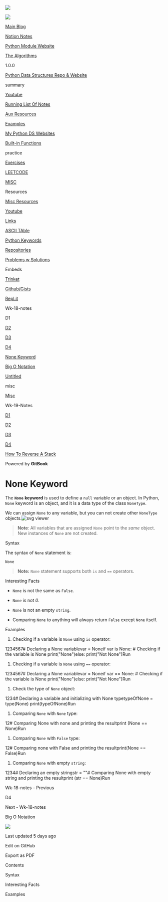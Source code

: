 <a href="../index.html" class="link-a079aa82--primary-53a25e66--logoLink-10d08504"></a>

<img src="https://gblobscdn.gitbook.com/spaces%2F-MgPMwrt_bII3PHshADs%2Favatar-rectangle-1628628415210.png?alt=media" class="image-67b14f24--logo-35ac2404--small-5fbe8ad7" />

<a href="../index.html" class="link-a079aa82--primary-53a25e66--logoLink-10d08504"></a>

<img src="https://gblobscdn.gitbook.com/spaces%2F-MgPMwrt_bII3PHshADs%2Favatar-rectangle-1628628415210.png?alt=media" class="image-67b14f24--logo-35ac2404--medium-5fbe8af6" />

<a href="https://bgoonz-blog.netlify.app/#gsc.tab=0" class="button-36063075--medium-6e2a217a--button-f76f0854--linkButton-67c61496--links-4b2c949c"><span class="text-4505230f--UIH400-4e41e82a--textContentFamily-49a318e1--text-8ee2c8b2"><span class="text-4505230f--UIH400-4e41e82a--textContentFamily-49a318e1">Main Blog</span></span></a>

<a href="https://golden-lobe-519.notion.site/Data-Structures-c3fe3debbe494b929ed2f20070b631f8" class="button-36063075--medium-6e2a217a--button-f76f0854--linkButton-67c61496--links-4b2c949c"><span class="text-4505230f--UIH400-4e41e82a--textContentFamily-49a318e1--text-8ee2c8b2"><span class="text-4505230f--UIH400-4e41e82a--textContentFamily-49a318e1">Notion Notes</span></span></a>

<a href="https://thealgorithms.netlify.app/#" class="button-36063075--medium-6e2a217a--button-f76f0854--linkButton-67c61496--links-4b2c949c"><span class="text-4505230f--UIH400-4e41e82a--textContentFamily-49a318e1--text-8ee2c8b2"><span class="text-4505230f--UIH400-4e41e82a--textContentFamily-49a318e1">Python Module Website</span></span></a>

<a href="https://bgoonz-branch-the-algos.vercel.app/" class="button-36063075--medium-6e2a217a--button-f76f0854--linkButton-67c61496--links-4b2c949c"><span class="text-4505230f--UIH400-4e41e82a--textContentFamily-49a318e1--text-8ee2c8b2"><span class="text-4505230f--UIH400-4e41e82a--textContentFamily-49a318e1">The Algorithms</span></span></a>

1.0.0

<a href="../index.html" class="navButton-94f2579c--navButtonClickable-161b88ca"><span class="text-4505230f--UIH300-2063425d--textContentFamily-49a318e1--navButtonLabel-14a4968f">Python Data Structures Repo &amp; Website</span></a>

<a href="../summary.html" class="navButton-94f2579c--navButtonClickable-161b88ca"><span class="text-4505230f--UIH300-2063425d--textContentFamily-49a318e1--navButtonLabel-14a4968f">summary</span></a>

<a href="../youtube.html" class="navButton-94f2579c--navButtonClickable-161b88ca"><span class="text-4505230f--UIH300-2063425d--textContentFamily-49a318e1--navButtonLabel-14a4968f">Youtube</span></a>

<a href="../running-list-of-notes.html" class="navButton-94f2579c--navButtonClickable-161b88ca"><span class="text-4505230f--UIH300-2063425d--textContentFamily-49a318e1--navButtonLabel-14a4968f">Running List Of Notes</span></a>

<a href="../aux-resources.html" class="navButton-94f2579c--navButtonClickable-161b88ca"><span class="text-4505230f--UIH300-2063425d--textContentFamily-49a318e1--navButtonLabel-14a4968f">Aux Resources</span></a>

<a href="../untitled.html" class="navButton-94f2579c--navButtonClickable-161b88ca"><span class="text-4505230f--UIH300-2063425d--textContentFamily-49a318e1--navButtonLabel-14a4968f">Examples</span></a>

<a href="../my-python-ds-websites.html" class="navButton-94f2579c--navButtonClickable-161b88ca"><span class="text-4505230f--UIH300-2063425d--textContentFamily-49a318e1--navButtonLabel-14a4968f">My Python DS Websites</span></a>

<a href="../built-in-functions.html" class="navButton-94f2579c--navButtonClickable-161b88ca"><span class="text-4505230f--UIH300-2063425d--textContentFamily-49a318e1--navButtonLabel-14a4968f">Built-in Functions</span></a>

<span class="text-4505230f--UIH300-2063425d--textContentFamily-49a318e1--navButtonLabel-14a4968f"><span class="text-4505230f--InfoH200-3a8a7a86--textContentFamily-49a318e1">practice</span></span>

<a href="../practice/exercises.html" class="navButton-94f2579c--navButtonClickable-161b88ca"><span class="text-4505230f--UIH300-2063425d--textContentFamily-49a318e1--navButtonLabel-14a4968f">Exercises</span></a>

<a href="../practice/leetcode.html" class="navButton-94f2579c--navButtonClickable-161b88ca"><span class="text-4505230f--UIH300-2063425d--textContentFamily-49a318e1--navButtonLabel-14a4968f">LEETCODE</span></a>

<a href="../practice/untitled.html" class="navButton-94f2579c--navButtonClickable-161b88ca"><span class="text-4505230f--UIH300-2063425d--textContentFamily-49a318e1--navButtonLabel-14a4968f">MISC</span></a>

<span class="text-4505230f--UIH300-2063425d--textContentFamily-49a318e1--navButtonLabel-14a4968f"><span class="text-4505230f--InfoH200-3a8a7a86--textContentFamily-49a318e1">Resources</span></span>

<a href="../resources/misc-resources.html" class="navButton-94f2579c--navButtonClickable-161b88ca"><span class="text-4505230f--UIH300-2063425d--textContentFamily-49a318e1--navButtonLabel-14a4968f">Misc Resources</span></a>

<a href="../resources/youtube-1.html" class="navButton-94f2579c--navButtonClickable-161b88ca"><span class="text-4505230f--UIH300-2063425d--textContentFamily-49a318e1--navButtonLabel-14a4968f">Youtube</span></a>

<a href="../resources/links.html" class="navButton-94f2579c--navButtonClickable-161b88ca"><span class="text-4505230f--UIH300-2063425d--textContentFamily-49a318e1--navButtonLabel-14a4968f">Links</span></a>

<a href="../resources/ascii-table.html" class="navButton-94f2579c--navButtonClickable-161b88ca"><span class="text-4505230f--UIH300-2063425d--textContentFamily-49a318e1--navButtonLabel-14a4968f">ASCII TAble</span></a>

<a href="../resources/python-keywords.html" class="navButton-94f2579c--navButtonClickable-161b88ca"><span class="text-4505230f--UIH300-2063425d--textContentFamily-49a318e1--navButtonLabel-14a4968f">Python Keywords</span></a>

<a href="../resources/repositories.html" class="navButton-94f2579c--navButtonClickable-161b88ca"><span class="text-4505230f--UIH300-2063425d--textContentFamily-49a318e1--navButtonLabel-14a4968f">Repositories</span></a>

<a href="../resources/problems-w-solutions.html" class="navButton-94f2579c--navButtonClickable-161b88ca"><span class="text-4505230f--UIH300-2063425d--textContentFamily-49a318e1--navButtonLabel-14a4968f">Problems w Solutions</span></a>

<span class="text-4505230f--UIH300-2063425d--textContentFamily-49a318e1--navButtonLabel-14a4968f"><span class="text-4505230f--InfoH200-3a8a7a86--textContentFamily-49a318e1">Embeds</span></span>

<a href="../embeds/trinket.html" class="navButton-94f2579c--navButtonClickable-161b88ca"><span class="text-4505230f--UIH300-2063425d--textContentFamily-49a318e1--navButtonLabel-14a4968f">Trinket</span></a>

<a href="../embeds/github-gists.html" class="navButton-94f2579c--navButtonClickable-161b88ca"><span class="text-4505230f--UIH300-2063425d--textContentFamily-49a318e1--navButtonLabel-14a4968f">Github/Gists</span></a>

<a href="../embeds/repl.it.html" class="navButton-94f2579c--navButtonClickable-161b88ca"><span class="text-4505230f--UIH300-2063425d--textContentFamily-49a318e1--navButtonLabel-14a4968f">Repl.it</span></a>

<span class="text-4505230f--UIH300-2063425d--textContentFamily-49a318e1--navButtonLabel-14a4968f"><span class="text-4505230f--InfoH200-3a8a7a86--textContentFamily-49a318e1">Wk-18-notes</span></span>

<span class="text-4505230f--UIH300-2063425d--textContentFamily-49a318e1--navButtonLabel-14a4968f">D1</span>

<a href="d2.html" class="navButton-94f2579c--navButtonClickable-161b88ca"><span class="text-4505230f--UIH300-2063425d--textContentFamily-49a318e1--navButtonLabel-14a4968f">D2</span></a>

<a href="d3.html" class="navButton-94f2579c--navButtonClickable-161b88ca"><span class="text-4505230f--UIH300-2063425d--textContentFamily-49a318e1--navButtonLabel-14a4968f">D3</span></a>

<a href="d4.html" class="navButton-94f2579c--navButtonClickable-161b88ca"><span class="text-4505230f--UIH300-2063425d--textContentFamily-49a318e1--navButtonLabel-14a4968f">D4</span></a>

<a href="none-keyword.html" class="navButton-94f2579c--navButtonClickable-161b88ca--navButtonOpened-6a88552e"><span class="text-4505230f--UIH300-2063425d--textContentFamily-49a318e1--navButtonLabel-14a4968f">None Keyword</span></a>

<a href="big-o-notation.html" class="navButton-94f2579c--navButtonClickable-161b88ca"><span class="text-4505230f--UIH300-2063425d--textContentFamily-49a318e1--navButtonLabel-14a4968f">Big O Notation</span></a>

<a href="untitled.html" class="navButton-94f2579c--navButtonClickable-161b88ca"><span class="text-4505230f--UIH300-2063425d--textContentFamily-49a318e1--navButtonLabel-14a4968f">Untitled</span></a>

<span class="text-4505230f--UIH300-2063425d--textContentFamily-49a318e1--navButtonLabel-14a4968f"><span class="text-4505230f--InfoH200-3a8a7a86--textContentFamily-49a318e1">misc</span></span>

<a href="../misc/misc.html" class="navButton-94f2579c--navButtonClickable-161b88ca"><span class="text-4505230f--UIH300-2063425d--textContentFamily-49a318e1--navButtonLabel-14a4968f">Misc</span></a>

<span class="text-4505230f--UIH300-2063425d--textContentFamily-49a318e1--navButtonLabel-14a4968f"><span class="text-4505230f--InfoH200-3a8a7a86--textContentFamily-49a318e1">Wk-19-Notes</span></span>

<a href="../wk-19-notes/d1.html" class="navButton-94f2579c--navButtonClickable-161b88ca"><span class="text-4505230f--UIH300-2063425d--textContentFamily-49a318e1--navButtonLabel-14a4968f">D1</span></a>

<a href="../wk-19-notes/d2.html" class="navButton-94f2579c--navButtonClickable-161b88ca"><span class="text-4505230f--UIH300-2063425d--textContentFamily-49a318e1--navButtonLabel-14a4968f">D2</span></a>

<a href="../wk-19-notes/d3.html" class="navButton-94f2579c--navButtonClickable-161b88ca"><span class="text-4505230f--UIH300-2063425d--textContentFamily-49a318e1--navButtonLabel-14a4968f">D3</span></a>

<a href="../wk-19-notes/untitled.html" class="navButton-94f2579c--navButtonClickable-161b88ca"><span class="text-4505230f--UIH300-2063425d--textContentFamily-49a318e1--navButtonLabel-14a4968f">D4</span></a>

<a href="../wk-19-notes/how-to-reverse-a-stack.html" class="navButton-94f2579c--navButtonClickable-161b88ca"><span class="text-4505230f--UIH300-2063425d--textContentFamily-49a318e1--navButtonLabel-14a4968f">How To Reverse A Stack</span></a>

<a href="https://www.gitbook.com/?utm_source=content&amp;utm_medium=trademark&amp;utm_campaign=bootcamp42" class="reset-3c756112--trademark-a8da4b94"></a>

<span class="text-4505230f--TextH200-a3425406--textUIFamily-5ebd8e40">Powered by **GitBook**</span>

<span class="text-4505230f--DisplayH900-bfb998fa--textContentFamily-49a318e1">None Keyword</span>
=================================================================================================

<span class="text-4505230f--UIH300-2063425d--textUIFamily-5ebd8e40--text-8ee2c8b2"></span>

<span class="text-4505230f--UIH300-2063425d--textUIFamily-5ebd8e40--text-8ee2c8b2"></span>

<span class="text-4505230f--UIH300-2063425d--textUIFamily-5ebd8e40--text-8ee2c8b2"></span>

<span class="text-4505230f--TextH400-3033861f--textContentFamily-49a318e1"><span data-key="4572e072d63f4601a261c252e5337728"><span data-offset-key="4572e072d63f4601a261c252e5337728:0">The </span><span data-offset-key="4572e072d63f4601a261c252e5337728:1">**`None`**</span><span data-offset-key="4572e072d63f4601a261c252e5337728:2"> **keyword**</span><span data-offset-key="4572e072d63f4601a261c252e5337728:3"> is used to define a </span><span data-offset-key="4572e072d63f4601a261c252e5337728:4">`null`</span><span data-offset-key="4572e072d63f4601a261c252e5337728:5"> variable or an object. In Python, </span><span data-offset-key="4572e072d63f4601a261c252e5337728:6">`None`</span><span data-offset-key="4572e072d63f4601a261c252e5337728:7"> keyword is an object, and it is a data type of the class </span><span data-offset-key="4572e072d63f4601a261c252e5337728:8">`NoneType`</span><span data-offset-key="4572e072d63f4601a261c252e5337728:9">.</span></span></span>

<span class="text-4505230f--TextH400-3033861f--textContentFamily-49a318e1"><span data-key="dfa1fe13dc724fa2a5d262d32a36bce9"><span data-offset-key="dfa1fe13dc724fa2a5d262d32a36bce9:0">We can assign </span><span data-offset-key="dfa1fe13dc724fa2a5d262d32a36bce9:1">`None`</span><span data-offset-key="dfa1fe13dc724fa2a5d262d32a36bce9:2"> to any variable, but you can not create other </span><span data-offset-key="dfa1fe13dc724fa2a5d262d32a36bce9:3">`NoneType`</span><span data-offset-key="dfa1fe13dc724fa2a5d262d32a36bce9:4"> objects.</span></span><span data-slate-void="true" data-key="f11824b28e3f4c9b9e83a81f324ec0a7"><span class="reset-3c756112--frameInlineVoid-73b6a96b" data-key="f11824b28e3f4c9b9e83a81f324ec0a7"><img src="https://www.educative.io/api/edpresso/shot/6479146551083008/image/4520241998594048" alt="svg viewer" class="image-67b14f24--image-54d049be" /></span></span><span data-key="a4c70793a87641379c8f01745a848c47"><span data-offset-key="a4c70793a87641379c8f01745a848c47:0"><span data-slate-zero-width="z">​</span></span></span></span>

> <span class="text-4505230f--TextH400-3033861f--textContentFamily-49a318e1"><span data-key="18ad94a1d3b047929dad68ed60ca1217"><span data-offset-key="18ad94a1d3b047929dad68ed60ca1217:0">**Note**</span><span data-offset-key="18ad94a1d3b047929dad68ed60ca1217:1">: All variables that are assigned </span><span data-offset-key="18ad94a1d3b047929dad68ed60ca1217:2">`None`</span><span data-offset-key="18ad94a1d3b047929dad68ed60ca1217:3"> point to the </span><span data-offset-key="18ad94a1d3b047929dad68ed60ca1217:4">*same*</span><span data-offset-key="18ad94a1d3b047929dad68ed60ca1217:5"> object. New instances of </span><span data-offset-key="18ad94a1d3b047929dad68ed60ca1217:6">`None`</span><span data-offset-key="18ad94a1d3b047929dad68ed60ca1217:7"> are not created.</span></span></span>

<span class="text-4505230f--HeadingH700-04e1a2a3--textContentFamily-49a318e1"><span data-key="fdba46727f2c40bc84e32e7be36be6d9"><span data-offset-key="fdba46727f2c40bc84e32e7be36be6d9:0">Syntax</span></span></span>

<span class="text-4505230f--TextH400-3033861f--textContentFamily-49a318e1"><span data-key="b4043dd88d544b3d9b43146a1dc71be6"><span data-offset-key="b4043dd88d544b3d9b43146a1dc71be6:0">The syntax of </span><span data-offset-key="b4043dd88d544b3d9b43146a1dc71be6:1">`None`</span><span data-offset-key="b4043dd88d544b3d9b43146a1dc71be6:2"> statement is:</span></span></span>

    None

> <span class="text-4505230f--TextH400-3033861f--textContentFamily-49a318e1"><span data-key="a37bf73072c04ec988a8ecf745a8fe66"><span data-offset-key="a37bf73072c04ec988a8ecf745a8fe66:0">**Note:**</span><span data-offset-key="a37bf73072c04ec988a8ecf745a8fe66:1"> </span><span data-offset-key="a37bf73072c04ec988a8ecf745a8fe66:2">`None`</span><span data-offset-key="a37bf73072c04ec988a8ecf745a8fe66:3"> statement supports both </span><span data-offset-key="a37bf73072c04ec988a8ecf745a8fe66:4">`is`</span><span data-offset-key="a37bf73072c04ec988a8ecf745a8fe66:5"> and </span><span data-offset-key="a37bf73072c04ec988a8ecf745a8fe66:6">`==`</span><span data-offset-key="a37bf73072c04ec988a8ecf745a8fe66:7"> operators.</span></span></span>

<span class="text-4505230f--HeadingH700-04e1a2a3--textContentFamily-49a318e1"><span data-key="493c21b71b3e43dc9a14885555e5be81"><span data-offset-key="493c21b71b3e43dc9a14885555e5be81:0">Interesting Facts</span></span></span>

-   <span class="text-4505230f--TextH400-3033861f--textContentFamily-49a318e1"><span data-key="0ef8dedec2e74640b5a0b0bb13290087"><span data-offset-key="0ef8dedec2e74640b5a0b0bb13290087:0">`None`</span><span data-offset-key="0ef8dedec2e74640b5a0b0bb13290087:1"> is not the same as </span><span data-offset-key="0ef8dedec2e74640b5a0b0bb13290087:2">`False`</span><span data-offset-key="0ef8dedec2e74640b5a0b0bb13290087:3">.</span></span></span>

-   <span class="text-4505230f--TextH400-3033861f--textContentFamily-49a318e1"><span data-key="f1308bdbea4b498b837f4db2b7dcbee3"><span data-offset-key="f1308bdbea4b498b837f4db2b7dcbee3:0">`None`</span><span data-offset-key="f1308bdbea4b498b837f4db2b7dcbee3:1"> is not </span><span data-offset-key="f1308bdbea4b498b837f4db2b7dcbee3:2">*0*</span><span data-offset-key="f1308bdbea4b498b837f4db2b7dcbee3:3">.</span></span></span>

-   <span class="text-4505230f--TextH400-3033861f--textContentFamily-49a318e1"><span data-key="578b0192e742454c918596740e54d4a8"><span data-offset-key="578b0192e742454c918596740e54d4a8:0">`None`</span><span data-offset-key="578b0192e742454c918596740e54d4a8:1"> is not an empty </span><span data-offset-key="578b0192e742454c918596740e54d4a8:2">`string`</span><span data-offset-key="578b0192e742454c918596740e54d4a8:3">.</span></span></span>

-   <span class="text-4505230f--TextH400-3033861f--textContentFamily-49a318e1"><span data-key="74e7a5e9742740f28df3d0828454a5ce"><span data-offset-key="74e7a5e9742740f28df3d0828454a5ce:0">Comparing </span><span data-offset-key="74e7a5e9742740f28df3d0828454a5ce:1">`None`</span><span data-offset-key="74e7a5e9742740f28df3d0828454a5ce:2"> to anything will always return </span><span data-offset-key="74e7a5e9742740f28df3d0828454a5ce:3">`False`</span><span data-offset-key="74e7a5e9742740f28df3d0828454a5ce:4"> except </span><span data-offset-key="74e7a5e9742740f28df3d0828454a5ce:5">`None`</span><span data-offset-key="74e7a5e9742740f28df3d0828454a5ce:6"> itself.</span></span></span>

<span class="text-4505230f--HeadingH700-04e1a2a3--textContentFamily-49a318e1"><span data-key="8fa12bb00ecc4990aabd34c19625b15b"><span data-offset-key="8fa12bb00ecc4990aabd34c19625b15b:0">Examples</span></span></span>

1.  <span class="text-4505230f--TextH400-3033861f--textContentFamily-49a318e1"><span data-key="a840c70f0bd240b3b49f74fba86133f8"><span data-offset-key="a840c70f0bd240b3b49f74fba86133f8:0">Checking if a variable is </span><span data-offset-key="a840c70f0bd240b3b49f74fba86133f8:1">`None`</span><span data-offset-key="a840c70f0bd240b3b49f74fba86133f8:2"> using </span><span data-offset-key="a840c70f0bd240b3b49f74fba86133f8:3">`is`</span><span data-offset-key="a840c70f0bd240b3b49f74fba86133f8:4"> operator:</span></span></span>

<span class="text-4505230f--TextH400-3033861f--textContentFamily-49a318e1"><span data-key="804a0b7554c24caa824a76375208f3e0"><span data-offset-key="804a0b7554c24caa824a76375208f3e0:0">1234567\# Declaring a None variablevar = Noneif var is None: \# Checking if the variable is None print("None")else: print("Not None")Run</span></span></span>

1.  <span class="text-4505230f--TextH400-3033861f--textContentFamily-49a318e1"><span data-key="59f9689902fa45aab4fbfcd1a702f365"><span data-offset-key="59f9689902fa45aab4fbfcd1a702f365:0">Checking if a variable is </span><span data-offset-key="59f9689902fa45aab4fbfcd1a702f365:1">`None`</span><span data-offset-key="59f9689902fa45aab4fbfcd1a702f365:2"> using </span><span data-offset-key="59f9689902fa45aab4fbfcd1a702f365:3">`==`</span><span data-offset-key="59f9689902fa45aab4fbfcd1a702f365:4"> operator:</span></span></span>

<span class="text-4505230f--TextH400-3033861f--textContentFamily-49a318e1"><span data-key="1112b2ef95cb414fb37fa1455eb7e1b9"><span data-offset-key="1112b2ef95cb414fb37fa1455eb7e1b9:0">1234567\# Declaring a None variablevar = Noneif var == None: \# Checking if the variable is None print("None")else: print("Not None")Run</span></span></span>

1.  <span class="text-4505230f--TextH400-3033861f--textContentFamily-49a318e1"><span data-key="ec4c9154e46a4681b5cc75caea7acdf9"><span data-offset-key="ec4c9154e46a4681b5cc75caea7acdf9:0">Check the type of </span><span data-offset-key="ec4c9154e46a4681b5cc75caea7acdf9:1">`None`</span><span data-offset-key="ec4c9154e46a4681b5cc75caea7acdf9:2"> object:</span></span></span>

<span class="text-4505230f--TextH400-3033861f--textContentFamily-49a318e1"><span data-key="60380b033b1d4f189eea61839e610fb6"><span data-offset-key="60380b033b1d4f189eea61839e610fb6:0">1234\# Declaring a variable and initializing with None typetypeOfNone = type(None) print(typeOfNone)Run</span></span></span>

1.  <span class="text-4505230f--TextH400-3033861f--textContentFamily-49a318e1"><span data-key="1db3301f79aa4b63a2c3ff6d8168272e"><span data-offset-key="1db3301f79aa4b63a2c3ff6d8168272e:0">Comparing </span><span data-offset-key="1db3301f79aa4b63a2c3ff6d8168272e:1">`None`</span><span data-offset-key="1db3301f79aa4b63a2c3ff6d8168272e:2"> with </span><span data-offset-key="1db3301f79aa4b63a2c3ff6d8168272e:3">`None`</span><span data-offset-key="1db3301f79aa4b63a2c3ff6d8168272e:4"> type:</span></span></span>

<span class="text-4505230f--TextH400-3033861f--textContentFamily-49a318e1"><span data-key="bc85a317812340f7bba260c0c2a247aa"><span data-offset-key="bc85a317812340f7bba260c0c2a247aa:0">12\# Comparing None with none and printing the resultprint (None == None)Run</span></span></span>

1.  <span class="text-4505230f--TextH400-3033861f--textContentFamily-49a318e1"><span data-key="892f8082b51f4150a233c23462bc4485"><span data-offset-key="892f8082b51f4150a233c23462bc4485:0">Comparing </span><span data-offset-key="892f8082b51f4150a233c23462bc4485:1">`None`</span><span data-offset-key="892f8082b51f4150a233c23462bc4485:2"> with </span><span data-offset-key="892f8082b51f4150a233c23462bc4485:3">`False`</span><span data-offset-key="892f8082b51f4150a233c23462bc4485:4"> type:</span></span></span>

<span class="text-4505230f--TextH400-3033861f--textContentFamily-49a318e1"><span data-key="3b513051156a4895b7a944a7ab9ff765"><span data-offset-key="3b513051156a4895b7a944a7ab9ff765:0">12\# Comparing none with False and printing the resultprint(None == False)Run</span></span></span>

1.  <span class="text-4505230f--TextH400-3033861f--textContentFamily-49a318e1"><span data-key="2c5be460fc1a4626ba38b9a53554d40e"><span data-offset-key="2c5be460fc1a4626ba38b9a53554d40e:0">Comparing </span><span data-offset-key="2c5be460fc1a4626ba38b9a53554d40e:1">`None`</span><span data-offset-key="2c5be460fc1a4626ba38b9a53554d40e:2"> with empty </span><span data-offset-key="2c5be460fc1a4626ba38b9a53554d40e:3">`string`</span><span data-offset-key="2c5be460fc1a4626ba38b9a53554d40e:4">:</span></span></span>

<span class="text-4505230f--TextH400-3033861f--textContentFamily-49a318e1"><span data-key="ddf85cb9004b41c3bbac7cfb111ed337"><span data-offset-key="ddf85cb9004b41c3bbac7cfb111ed337:0">1234\# Declaring an empty stringstr = ""\# Comparing None with empty string and printing the resultprint (str == None)Run</span></span></span>

<a href="d4.html" class="reset-3c756112--card-6570f064--whiteCard-fff091a4--cardPrevious-56a5e674"></a>

<span class="text-4505230f--TextH200-a3425406--textContentFamily-49a318e1">Wk-18-notes - Previous</span>

<span class="text-4505230f--UIH400-4e41e82a--textContentFamily-49a318e1">D4</span>

<a href="big-o-notation.html" class="reset-3c756112--card-6570f064--whiteCard-fff091a4--cardNext-19241c42"></a>

<span class="text-4505230f--TextH200-a3425406--textContentFamily-49a318e1">Next - Wk-18-notes</span>

<span class="text-4505230f--UIH400-4e41e82a--textContentFamily-49a318e1">Big O Notation</span>

<img src="https://avatars.githubusercontent.com/u/66654881?v=4" class="image-67b14f24--avatar-1c1d03ec" />

<span class="text-4505230f--TextH200-a3425406--textContentFamily-49a318e1">Last updated 5 days ago</span>

<a href="https://github.com/bgoonz/DATA_STRUC_PYTHON_NOTES/blob/master/wk-18/none-keyword.md" class="reset-3c756112--menuItem-aa02f6ec--menuItemLight-757d5235--menuItemInline-173bdf97--pageSideMenuItem-22949732"></a>

<span class="text-4505230f--UIH300-2063425d--textUIFamily-5ebd8e40">Edit on GitHub</span>

<span class="text-4505230f--UIH300-2063425d--textUIFamily-5ebd8e40">Export as PDF</span>

<span class="text-4505230f--InfoH100-1e92e1d1--textContentFamily-49a318e1">Contents</span>

<a href="none-keyword.html#syntax" class="reset-3c756112--menuItem-aa02f6ec--menuItemLight-757d5235--menuItemInline-173bdf97--pageTocItem-f4427024"></a>

<span class="text-4505230f--UIH300-2063425d--textContentFamily-49a318e1"><span class="text-4505230f--UIH200-50ead35f--textContentFamily-49a318e1">Syntax</span></span>

<a href="none-keyword.html#interesting-facts" class="reset-3c756112--menuItem-aa02f6ec--menuItemLight-757d5235--menuItemInline-173bdf97--pageTocItem-f4427024"></a>

<span class="text-4505230f--UIH300-2063425d--textContentFamily-49a318e1"><span class="text-4505230f--UIH200-50ead35f--textContentFamily-49a318e1">Interesting Facts</span></span>

<a href="none-keyword.html#examples" class="reset-3c756112--menuItem-aa02f6ec--menuItemLight-757d5235--menuItemInline-173bdf97--pageTocItem-f4427024"></a>

<span class="text-4505230f--UIH300-2063425d--textContentFamily-49a318e1"><span class="text-4505230f--UIH200-50ead35f--textContentFamily-49a318e1">Examples</span></span>
